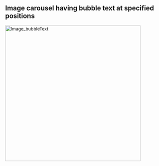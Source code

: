 ## Image carousel having bubble text at specified positions

<img width="434" alt="Image_bubbleText" src="https://github.com/user-attachments/assets/5d19bb84-433b-439f-b46e-ea7b9aabff84" />
